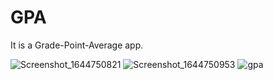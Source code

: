 # GPA

It is a Grade-Point-Average app.

![Screenshot_1644750821](https://user-images.githubusercontent.com/50717631/153751405-bf945805-98b5-4e33-a462-916621e372a3.png)
![Screenshot_1644750953](https://user-images.githubusercontent.com/50717631/153751406-b92f4428-3c99-48ee-8e36-b6379c9a6dc6.png)
![gpa](https://user-images.githubusercontent.com/50717631/153751410-77bf0aef-ee32-416d-a4b1-fa6e4b577300.gif)

